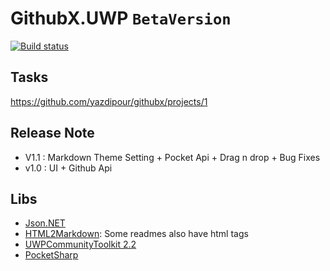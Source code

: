 # GithubX.UWP  `BetaVersion`

[![Build status](https://build.appcenter.ms/v0.1/apps/dd05cbde-11b6-45db-8d2f-f65b1791e4a1/branches/master/badge)](https://appcenter.ms)

## Tasks
https://github.com/yazdipour/githubx/projects/1


## Release Note


* V1.1 : Markdown Theme Setting + Pocket Api + Drag n drop + Bug Fixes
* v1.0 : UI + Github Api


## Libs

* [Json.NET](https://www.nuget.org/packages/Newtonsoft.Json/)
* [HTML2Markdown](https://github.com/baynezy/Html2Markdown): Some readmes also have html tags
* [UWPCommunityToolkit 2.2](https://github.com/Microsoft/UWPCommunityToolkit)
* [PocketSharp](https://github.com/ceee/PocketSharp)